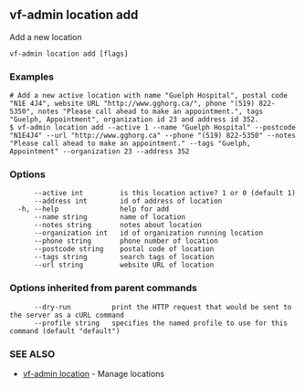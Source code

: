 ## vf-admin location add

Add a new location

```
vf-admin location add [flags]
```

### Examples

```
# Add a new active location with name "Guelph Hospital", postal code "N1E 4J4", website URL "http://www.gghorg.ca/", phone "(519) 822-5350", notes "Please call ahead to make an appointment.", tags "Guelph, Appointment", organization id 23 and address id 352.
$ vf-admin location add --active 1 --name "Guelph Hospital" --postcode "N1E4J4" --url "http://www.gghorg.ca" --phone "(519) 822-5350" --notes "Please call ahead to make an appointment." --tags "Guelph, Appointment" --organization 23 --address 352

```

### Options

```
      --active int         is this location active? 1 or 0 (default 1)
      --address int        id of address of location
  -h, --help               help for add
      --name string        name of location
      --notes string       notes about location
      --organization int   id of organization running location
      --phone string       phone number of location
      --postcode string    postal code of location
      --tags string        search tags of location
      --url string         website URL of location
```

### Options inherited from parent commands

```
      --dry-run          print the HTTP request that would be sent to the server as a cURL command
      --profile string   specifies the named profile to use for this command (default "default")
```

### SEE ALSO

* [vf-admin location](vf-admin_location.md)	 - Manage locations

